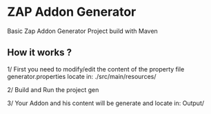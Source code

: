 
# ZAP Addon Generator

Basic Zap Addon Generator Project build with Maven

## How it works ?

1/ First you need to modify/edit the content of the property file generator.properties locate in:
./src/main/resources/

2/ Build and Run the project gen

3/ Your Addon and his content will be generate and locate in:
Output/
